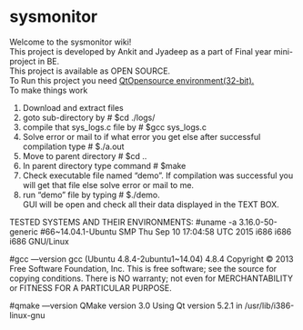 # sysmonitor


Welcome to the sysmonitor wiki!<br>
This project is developed by Ankit and Jyadeep as a part of Final year mini-project in BE.<br>
This project is available as OPEN SOURCE.<br>
To Run this project you need <a href="http://www.qt.io/download-open-source/">QtOpensource environment(32-bit).</a><br>
To make things work<br>
1) Download and extract files<br>
2) goto sub-directory by # $cd ./logs/<br>
3) compile that sys_logs.c file by # $gcc sys_logs.c<br>
4) Solve error or mail to if what error you get else after successful compilation type # $./a.out<br>
5) Move to parent directory # $cd ..<br>
6) In parent directory type command # $make<br>
7) Check executable file named “demo”. If compilation was successful you will get that file else solve error or mail to me.<br>
8) run “demo” file by typing # $./demo.<br>
GUI will be open and check all their data displayed in the TEXT BOX.<br>

TESTED SYSTEMS AND THEIR ENVIRONMENTS:
#uname -a
3.16.0-50-generic #66~14.04.1-Ubuntu SMP Thu Sep 10 17:04:58 UTC 2015 i686 i686 i686 GNU/Linux

#gcc —version
gcc (Ubuntu 4.8.4-2ubuntu1~14.04) 4.8.4
Copyright © 2013 Free Software Foundation, Inc.
This is free software; see the source for copying conditions. There is NO
warranty; not even for MERCHANTABILITY or FITNESS FOR A PARTICULAR PURPOSE.

#qmake —version
QMake version 3.0
Using Qt version 5.2.1 in /usr/lib/i386-linux-gnu

